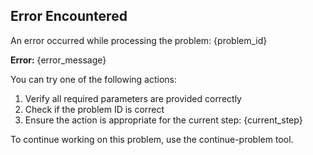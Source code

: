 ## Error Encountered

An error occurred while processing the problem: {problem_id}

**Error:** {error_message}

You can try one of the following actions:
1. Verify all required parameters are provided correctly
2. Check if the problem ID is correct
3. Ensure the action is appropriate for the current step: {current_step}

To continue working on this problem, use the continue-problem tool.